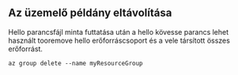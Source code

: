 ## <a name="clean-up-deployment"></a>Az üzemelő példány eltávolítása

Hello parancsfájl minta futtatása után a hello kövesse parancs lehet használt tooremove hello erőforráscsoport és a vele társított összes erőforrást.

```azurecli
az group delete --name myResourceGroup
```